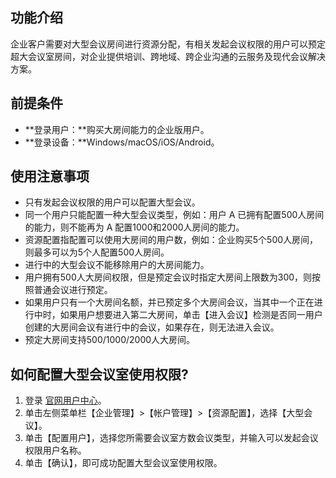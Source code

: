 ## 功能介绍
企业客户需要对大型会议房间进行资源分配，有相关发起会议权限的用户可以预定超大会议室房间，对企业提供培训、跨地域、跨企业沟通的云服务及现代会议解决方案。

## 前提条件
- **登录用户：**购买大房间能力的企业版用户。
- **登录设备：**Windows/macOS/iOS/Android。

## 使用注意事项
- 只有发起会议权限的用户可以配置大型会议。
- 同一个用户只能配置一种大型会议类型，例如：用户 A 已拥有配置500人房间的能力，则不能再为 A 配置1000和2000人房间的能力。
- 资源配置指配置可以使用大房间的用户数，例如：企业购买5个500人房间，则最多可以为5个人配置500人房间。
- 进行中的大型会议不能移除用户的大房间能力。
- 用户拥有500人大房间权限，但是预定会议时指定大房间上限数为300，则按照普通会议进行预定。
- 如果用户只有一个大房间名额，并已预定多个大房间会议，当其中一个正在进行中时，如果用户想要进入第二大房间，单击【进入会议】检测是否同一用户创建的大房间会议有进行中的会议，如果存在，则无法进入会议。
- 预定大房间支持500/1000/2000人大房间。

## 如何配置大型会议室使用权限?
1. 登录 [官网用户中心](https://meeting.tencent.com/user-center/personal-information)。
2. 单击左侧菜单栏【企业管理】>【帐户管理】>【资源配置】，选择【大型会议】。
3. 单击【配置用户】，选择您所需要会议室方数会议类型，并输入可以发起会议权限用户名称。
4. 单击【确认】，即可成功配置大型会议室使用权限。
